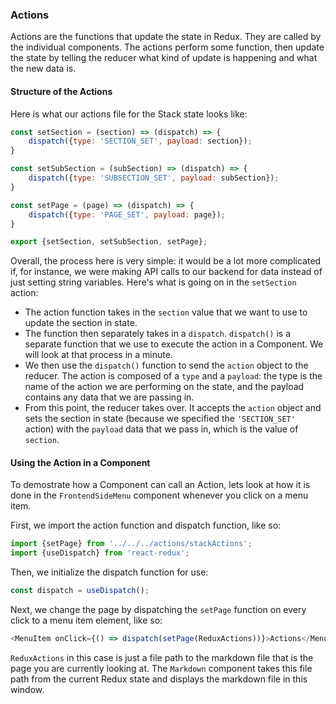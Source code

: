 ### Actions

Actions are the functions that update the state in Redux. They are called by the individual components. The actions perform some function, then update the state by telling the reducer what kind of update is happening and what the new data is.

#### Structure of the Actions

Here is what our actions file for the Stack state looks like:

```javascript
const setSection = (section) => (dispatch) => {
    dispatch({type: 'SECTION_SET', payload: section});
}

const setSubSection = (subSection) => (dispatch) => {
    dispatch({type: 'SUBSECTION_SET', payload: subSection});
}

const setPage = (page) => (dispatch) => {
    dispatch({type: 'PAGE_SET', payload: page});
}

export {setSection, setSubSection, setPage};
```

Overall, the process here is very simple: it would be a lot more complicated if, for instance, we were making API calls to our backend for data instead of just setting string variables. Here's what is going on in the `setSection` action:
- The action function takes in the `section` value that we want to use to update the section in state.
- The function then separately takes in a `dispatch`. `dispatch()` is a separate function that we use to execute the action in a Component. We will look at that process in a minute.
- We then use the `dispatch()` function to send the `action` object to the reducer. The action is composed of a `type` and a `payload`: the type is the name of the action we are performing on the state, and the payload contains any data that we are passing in.
- From this point, the reducer takes over. It accepts the `action` object and sets the section in state (because we specified the `'SECTION_SET'` action) with the `payload` data that we pass in, which is the value of `section`.


#### Using the Action in a Component

To demostrate how a Component can call an Action, lets look at how it is done in the `FrontendSideMenu` component whenever you click on a menu item.

First, we import the action function and dispatch function, like so:

```javascript
import {setPage} from '../../../actions/stackActions';
import {useDispatch} from 'react-redux';
```

Then, we initialize the dispatch function for use:

```javascript
const dispatch = useDispatch();
```

Next, we change the page by dispatching the `setPage` function on every click to a menu item element, like so:

```javascript
<MenuItem onClick={() => dispatch(setPage(ReduxActions))}>Actions</MenuItem>
```

`ReduxActions` in this case is just a file path to the markdown file that is the page you are currently looking at. The `Markdown` component takes this file path from the current Redux state and displays the markdown file in this window.